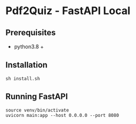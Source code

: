 # Pdf2Quiz - FastAPI Local


## Prerequisites
- python3.8 +
  
  
## Installation
```
sh install.sh
```

## Running FastAPI
```
source venv/bin/activate
uvicorn main:app --host 0.0.0.0 --port 8080
```

